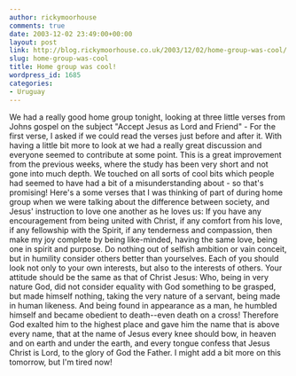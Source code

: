 ```yaml
---
author: rickymoorhouse
comments: true
date: 2003-12-02 23:49:00+00:00
layout: post
link: http://blog.rickymoorhouse.co.uk/2003/12/02/home-group-was-cool/
slug: home-group-was-cool
title: Home group was cool!
wordpress_id: 1685
categories:
- Uruguay
---
```


We had a really good home group tonight, looking at three little verses from Johns gospel on the subject "Accept Jesus as Lord and Friend" - For the first verse, I asked if we could read the verses just before and after it. With having a little bit more to look at we had a really great discussion and everyone seemed to contribute at some point. This is a great improvement from the previous weeks, where the study has been very short and not gone into much depth. We touched on all sorts of cool bits which people had seemed to have had a bit of a misunderstanding about - so that's promising! Here's a some verses that I was thinking of part of during home group when we were talking about the difference between society, and Jesus' instruction to love one another as he loves us: If you have any encouragement from being united with Christ, if any comfort from his love, if any fellowship with the Spirit, if any tenderness and compassion, then make my joy complete by being like-minded, having the same love, being one in spirit and purpose. Do nothing out of selfish ambition or vain conceit, but in humility consider others better than yourselves. Each of you should look not only to your own interests, but also to the interests of others. Your attitude should be the same as that of Christ Jesus: Who, being in very nature God, did not consider equality with God something to be grasped, but made himself nothing, taking the very nature of a servant, being made in human likeness. And being found in appearance as a man, he humbled himself and became obedient to death--even death on a cross! Therefore God exalted him to the highest place and gave him the name that is above every name, that at the name of Jesus every knee should bow, in heaven and on earth and under the earth, and every tongue confess that Jesus Christ is Lord, to the glory of God the Father. I might add a bit more on this tomorrow, but I'm tired now!
